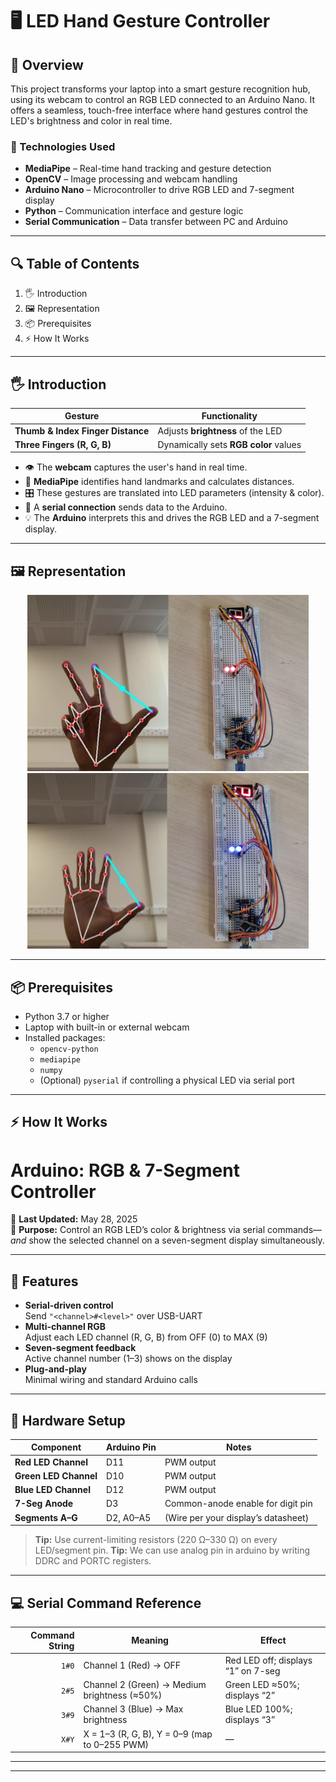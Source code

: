# 🖥️ LED Hand Gesture Controller

## 🌟 Overview

This project transforms your laptop into a smart gesture recognition hub, using its webcam to control an RGB LED connected to an Arduino Nano. It offers a seamless, touch-free interface where hand gestures control the LED's brightness and color in real time.

### 🔧 Technologies Used

- **MediaPipe** – Real-time hand tracking and gesture detection  
- **OpenCV** – Image processing and webcam handling  
- **Arduino Nano** – Microcontroller to drive RGB LED and 7-segment display  
- **Python** – Communication interface and gesture logic  
- **Serial Communication** – Data transfer between PC and Arduino  

---
## 🔍 Table of Contents

1. 🖐️ Introduction
2. 🖼️ Representation
3. 📦 Prerequisites
4. ⚡ How It Works


---
## 🖐️ Introduction

| Gesture | Functionality                    |
|---------|----------------------------------|
| **Thumb & Index Finger Distance** | Adjusts **brightness** of the LED |
| **Three Fingers (R, G, B)**      | Dynamically sets **RGB color** values |

- 👁️ The **webcam** captures the user's hand in real time.  
- 🧠 **MediaPipe** identifies hand landmarks and calculates distances.  
- 🎛️ These gestures are translated into LED parameters (intensity & color).  
- 🧵 A **serial connection** sends data to the Arduino.  
- 💡 The **Arduino** interprets this and drives the RGB LED and a 7-segment display.  

---
## 🖼️ Representation
<p align="center">
  <img src="Assets/ft.jpg" alt="Hand Gesture Demo" width="450"/>
  <img src="Assets/st.jpg" alt="Hand Gesture Demo" width="450"/>
<p/>

---
## 📦 Prerequisites

- Python 3.7 or higher
- Laptop with built-in or external webcam
- Installed packages:
  - `opencv-python`
  - `mediapipe`
  - `numpy`
  - (Optional) `pyserial` if controlling a physical LED via serial port

---
## ⚡ How It Works

# Arduino: RGB & 7-Segment Controller

📅 **Last Updated:** May 28, 2025  
🔌 **Purpose:** Control an RGB LED’s color & brightness via serial commands—*and* show the selected channel on a seven-segment display simultaneously.

---

## 🚀 Features

- **Serial-driven control**  
  Send `"<channel>#<level>"` over USB-UART  
- **Multi-channel RGB**  
  Adjust each LED channel (R, G, B) from OFF (0) to MAX (9)  
- **Seven-segment feedback**  
  Active channel number (1–3) shows on the display  
- **Plug-and-play**  
  Minimal wiring and standard Arduino calls  

---

## 🔧 Hardware Setup

| Component            | Arduino Pin | Notes                               |
|----------------------|-------------|-------------------------------------|
| **Red LED Channel**  | D11         | PWM output                          |
| **Green LED Channel**| D10         | PWM output                          |
| **Blue LED Channel** | D12         | PWM output                          |
| **7-Seg Anode**      | D3          | Common-anode enable for digit pin   |
| **Segments A–G**     | D2, A0–A5   | (Wire per your display’s datasheet) |

> **Tip:** Use current-limiting resistors (220 Ω–330 Ω) on every LED/segment pin.
> **Tip:** We can use analog pin in arduino by writing DDRC and PORTC registers.

---

## 💻 Serial Command Reference

| Command String | Meaning                                          | Effect                                         |
|---------------:|--------------------------------------------------|------------------------------------------------|
| `1#0`          | Channel 1 (Red) → OFF                            | Red LED off; displays “1” on 7-seg             |
| `2#5`          | Channel 2 (Green) → Medium brightness (≈50%)     | Green LED ≈50%; displays “2”                   |
| `3#9`          | Channel 3 (Blue) → Max brightness                | Blue LED 100%; displays “3”                    |
| `X#Y`          | X = 1–3 (R, G, B), Y = 0–9 (map to 0–255 PWM)    | —                                              |

---


---

